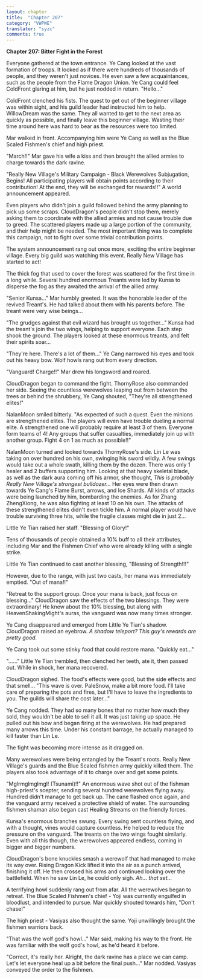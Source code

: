 ```yaml
---
layout: chapter
title:  "Chapter 207"
category: "VWPWE"
translator: "syzc"
comments: true
---
```


**Chapter 207: Bitter Fight in the Forest**

Everyone gathered at the town entrance. Ye Cang looked at the vast formation of troops. It looked as if there were hundreds of thousands of people, and they weren't just novices. He even saw a few acquaintances, such as the people from the Flame Dragon Union. Ye Cang could feel ColdFront glaring at him, but he just nodded in return. "Hello..."

ColdFront clenched his fists. The quest to get out of the beginner village was within sight, and his guild leader had instructed him to help. WillowDream was the same. They all wanted to get to the next area as quickly as possible, and finally leave this beginner village. Wasting their time around here was hard to bear as the resources were too limited.

Mar walked in front. Accompanying him were Ye Cang as well as the Blue Scaled Fishmen's chief and high priest.

"March!!" Mar gave his wife a kiss and then brought the allied armies to charge towards the dark ravine.

"Really New Village's Military Campaign - Black Werewolves Subjugation, Begins! All participating players will obtain points according to their contribution! At the end, they will be exchanged for rewards!!" A world announcement appeared.

Even players who didn't join a guild followed behind the army planning to pick up some scraps. CloudDragon's people didn't stop them, merely asking them to coordinate with the allied armies and not cause trouble due to greed. The scattered players made up a large portion of the community, and their help might be needed. The most important thing was to complete this campaign, not to fight over some trivial contribution points.

The system announcement rang out once more, exciting the entire beginner village. Every big guild was watching this event. Really New Village has started to act!

The thick fog that used to cover the forest was scattered for the first time in a long while. Several hundred enormous Treants were led by Kunsa to disperse the fog as they awaited the arrival of the allied army.

"Senior Kunsa..." Mar humbly greeted. It was the honorable leader of the revived Treant's. He had talked about them with his parents before. The treant were very wise beings...

"The grudges against that evil wizard has brought us together..." Kunsa had the treant's join the two wings, helping to support everyone. Each step shook the ground. The players looked at these enormous treants, and felt their spirits soar...

"They're here. There's a lot of them..." Ye Cang narrowed his eyes and took out his heavy bow. Wolf howls rang out from every direction.

"Vanguard! Charge!!" Mar drew his longsword and roared.

CloudDragon began to command the fight. ThornyRose also commanded her side. Seeing the countless werewolves leaping out from between the trees or behind the shrubbery, Ye Cang shouted, "They're all strengthened elites!"

NalanMoon smiled bitterly. "As expected of such a quest. Even the minions are strengthened elites. The players will even have trouble dueling a normal elite. A strengthened one will probably require at least 3 of them. Everyone form teams of 4! Any groups that suffer casualties, immediately join up with another group. Fight 4 on 1 as much as possible!!"

NalanMoon turned and looked towards ThornyRose's side. Lin Le was taking on over hundred on his own, swinging his sword wildly. A few swings would take out a whole swath, killing them by the dozen. There was only 1 healer and 2 buffers supporting him. Looking at that heavy skeletal blade, as well as the dark aura coming off his armor, she thought, *This is probably Really New Village's strongest bulldozer...* Her eyes were then drawn towards Ye Cang's Flame Burst, arrows, and Ice Shards. All kinds of attacks were being launched by him, bombarding the enemies. As for Zhang ZhengXiong, he was also fighting at least 10 on his own. The attacks of these strengthened elites didn't even tickle him. A normal player would have trouble surviving three hits, while the fragile classes might die in just 2...

Little Ye Tian raised her staff. "Blessing of Glory!"

Tens of thousands of people obtained a 10% buff to all their attributes, including Mar and the Fishmen Chief who were already killing with a single strike.

Little Ye Tian continued to cast another blessing, "Blessing of Strength!!!"

However, due to the range, with just two casts, her mana was immediately emptied. "Out of mana!!"

"Retreat to the support group. Once your mana is back, just focus on blessing..." CloudDragon saw the effects of the two blessings. They were extraordinary! He knew about the 10% blessing, but along with HeavenShakingMight's auras, the vanguard was now many times stronger.

Ye Cang disappeared and emerged from Little Ye Tian's shadow. CloudDragon raised an eyebrow. *A shadow teleport? This guy's rewards are pretty good.*

Ye Cang took out some stinky food that could restore mana. "Quickly eat..."

"......" Little Ye Tian trembled, then clenched her teeth, ate it, then passed out. While in shock, her mana recovered. 

CloudDragon sighed. The food's effects were good, but the side effects and that smell... "This wave is over. PaleSnow, make a bit more food. I'll take care of preparing the pots and fires, but I'll have to leave the ingredients to you. The guilds will share the cost later..."

Ye Cang nodded. They had so many bones that no matter how much they sold, they wouldn't be able to sell it all. It was just taking up space. He pulled out his bow and began firing at the werewolves. He had prepared many arrows this time. Under his constant barrage, he actually managed to kill faster than Lin Le.

The fight was becoming more intense as it dragged on.

Many werewolves were being entangled by the Treant's roots. Really New Village's guards and the Blue Scaled fishmen army quickly killed them. The players also took advantage of it to charge over and get some points.

"Mglrmglmglmgl! (Tsunami)!!" An enormous wave shot out of the fishman high-priest's scepter, sending several hundred werewolves flying away. Hundred didn't manage to get back up. The cane flashed once again, and the vanguard army received a protective shield of water. The surrounding fishmen shaman also began cast Healing Streams on the friendly forces.

Kunsa's enormous branches swung. Every swing sent countless flying, and with a thought, vines would capture countless. He helped to reduce the pressure on the vanguard. The treants on the two wings fought similarly. Even with all this though, the werewolves appeared endless, coming in bigger and bigger numbers.

CloudDragon's bone knuckles smash a werewolf that had managed to make its way over. Rising Dragon Kick lifted it into the air as a punch arrived, finishing it off. He then crossed his arms and continued looking over the battlefield. When he saw Lin Le, he could only sigh. *Ah... that set...*

A terrifying howl suddenly rang out from afar. All the werewolves began to retreat. The Blue Scaled Fishmen's chief - Yoji was currently engulfed in bloodlust, and intended to pursue. Mar quickly shouted towards him, "Don't chase!"

The high priest - Vasiyas also thought the same. Yoji unwillingly brought the fishmen warriors back.

"That was the wolf god's howl..." Mar said, making his way to the front. He was familiar with the wolf god's howl, as he'd heard it before.

"Correct, it's really her. Alright, the dark ravine has a place we can camp. Let's let everyone heal up a bit before the final push..." Mar nodded. Vasiyas conveyed the order to the fishmen.
